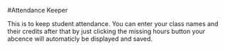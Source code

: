 #Attendance Keeper

This is to keep student attendance. You can enter your class names
and their credits after that by just clicking the missing hours button
your abcence will automaticly be displayed and saved.